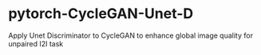# pytorch-CycleGAN-Unet-D
Apply Unet Discriminator to CycleGAN to enhance global image quality for unpaired I2I task
